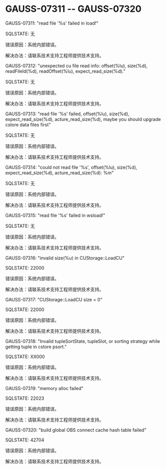 # GAUSS-07311 -- GAUSS-07320

GAUSS-07311: "read file '%s' failed in load!"

SQLSTATE: 无

错误原因：系统内部错误。

解决办法：请联系技术支持工程师提供技术支持。

GAUSS-07312: "unexpected cu file read info: offset\(%lu\), size\(%d\), readFileId\(%d\), readOffset\(%lu\), expect\_read\_size\(%d\)."

SQLSTATE: 无

错误原因：系统内部错误。

解决办法：请联系技术支持工程师提供技术支持。

GAUSS-07313: "read file '%s' failed, offset\(%lu\), size\(%d\), expect\_read\_size\(%d\), acture\_read\_size\(%d\), maybe you should upgrade cstore data files first"

SQLSTATE: 无

错误原因：系统内部错误。

解决办法：请联系技术支持工程师提供技术支持。

GAUSS-07314: "could not read file '%s', offset\(%lu\), size\(%d\), expect\_read\_size\(%d\), acture\_read\_size\(%d\): %m"

SQLSTATE: 无

错误原因：系统内部错误。

解决办法：请联系技术支持工程师提供技术支持。

GAUSS-07315: "read file '%s' failed in wsload!"

SQLSTATE: 无

错误原因：系统内部错误。

解决办法：请联系技术支持工程师提供技术支持。

GAUSS-07316: "invalid size\(%u\) in CUStorage::LoadCU"

SQLSTATE: 22000

错误原因：系统内部错误。

解决办法：请联系技术支持工程师提供技术支持。

GAUSS-07317: "CUStorage::LoadCU size = 0"

SQLSTATE: 22000

错误原因：系统内部错误。

解决办法：请联系技术支持工程师提供技术支持。

GAUSS-07318: "Invalid tupleSortState, tupleSlot, or sorting strategy while getting tuple in cstore psort."

SQLSTATE: XX000

错误原因：系统内部错误。

解决办法：请联系技术支持工程师提供技术支持。

GAUSS-07319: "memory alloc failed"

SQLSTATE: 22023

错误原因：系统内部错误。

解决办法：请联系技术支持工程师提供技术支持。

GAUSS-07320: "build global OBS connect cache hash table failed"

SQLSTATE: 42704

错误原因：系统内部错误。

解决办法：请联系技术支持工程师提供技术支持。

